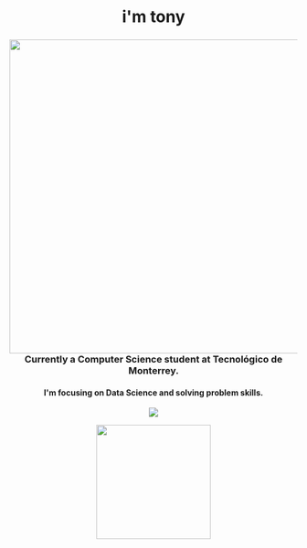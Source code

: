 <h1 align="center">i'm tony</h1>


<h3 align="center"><img align="right" height="550" src="https://i.pinimg.com/originals/a1/0f/19/a10f19777ef27b03f949b3698cdf5259.gif"> Currently a Computer Science student at Tecnológico de Monterrey. </h3>

<h4 align="center">
  I'm focusing on Data Science and solving problem skills.
</h4>

<p align="center">
  <a href="https://github.com/anuraghazra/github-readme-stats">
    <img src="https://github-readme-stats.vercel.app/api/top-langs/?username=bashlui&size_weight=0.5&count_weight=0.5&theme=material-palenight&title_color=ffffff&hide=html,scss,shell&layout=compact">
  </a>
</p>
<p align="center">
  <img src="https://i.pinimg.com/originals/7f/d3/ea/7fd3eac8b59a87c856febc5135f457f7.gif" height="200">
</p>

